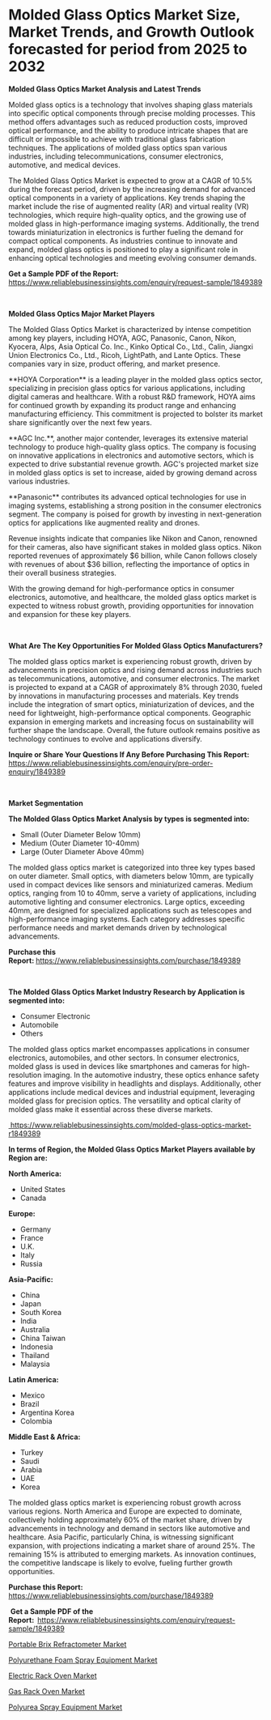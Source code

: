 <p><h1>Molded Glass Optics Market Size, Market Trends, and Growth Outlook forecasted for period from 2025 to 2032</h1></p><p><strong>Molded Glass Optics Market Analysis and Latest Trends</strong></p>
<p><p>Molded glass optics is a technology that involves shaping glass materials into specific optical components through precise molding processes. This method offers advantages such as reduced production costs, improved optical performance, and the ability to produce intricate shapes that are difficult or impossible to achieve with traditional glass fabrication techniques. The applications of molded glass optics span various industries, including telecommunications, consumer electronics, automotive, and medical devices.</p><p>The Molded Glass Optics Market is expected to grow at a CAGR of 10.5% during the forecast period, driven by the increasing demand for advanced optical components in a variety of applications. Key trends shaping the market include the rise of augmented reality (AR) and virtual reality (VR) technologies, which require high-quality optics, and the growing use of molded glass in high-performance imaging systems. Additionally, the trend towards miniaturization in electronics is further fueling the demand for compact optical components. As industries continue to innovate and expand, molded glass optics is positioned to play a significant role in enhancing optical technologies and meeting evolving consumer demands.</p></p>
<p><strong>Get a Sample PDF of the Report:&nbsp;</strong> <a href="https://www.reliablebusinessinsights.com/enquiry/request-sample/1849389?utm_campaign=60&utm_medium=2&utm_source=Github&utm_content=ia&utm_term=22022025&utm_id=molded-glass-optics">https://www.reliablebusinessinsights.com/enquiry/request-sample/1849389</a></p>
<p>&nbsp;</p>
<p><strong>Molded Glass Optics Major Market Players</strong></p>
<p><p>The Molded Glass Optics Market is characterized by intense competition among key players, including HOYA, AGC, Panasonic, Canon, Nikon, Kyocera, Alps, Asia Optical Co. Inc., Kinko Optical Co., Ltd., Calin, Jiangxi Union Electronics Co., Ltd., Ricoh, LightPath, and Lante Optics. These companies vary in size, product offering, and market presence.</p><p>**HOYA Corporation** is a leading player in the molded glass optics sector, specializing in precision glass optics for various applications, including digital cameras and healthcare. With a robust R&D framework, HOYA aims for continued growth by expanding its product range and enhancing manufacturing efficiency. This commitment is projected to bolster its market share significantly over the next few years.</p><p>**AGC Inc.**, another major contender, leverages its extensive material technology to produce high-quality glass optics. The company is focusing on innovative applications in electronics and automotive sectors, which is expected to drive substantial revenue growth. AGC's projected market size in molded glass optics is set to increase, aided by growing demand across various industries.</p><p>**Panasonic** contributes its advanced optical technologies for use in imaging systems, establishing a strong position in the consumer electronics segment. The company is poised for growth by investing in next-generation optics for applications like augmented reality and drones.</p><p>Revenue insights indicate that companies like Nikon and Canon, renowned for their cameras, also have significant stakes in molded glass optics. Nikon reported revenues of approximately $6 billion, while Canon follows closely with revenues of about $36 billion, reflecting the importance of optics in their overall business strategies.</p><p>With the growing demand for high-performance optics in consumer electronics, automotive, and healthcare, the molded glass optics market is expected to witness robust growth, providing opportunities for innovation and expansion for these key players.</p></p>
<p>&nbsp;</p>
<p><strong>What Are The Key Opportunities For Molded Glass Optics Manufacturers?</strong></p>
<p><p>The molded glass optics market is experiencing robust growth, driven by advancements in precision optics and rising demand across industries such as telecommunications, automotive, and consumer electronics. The market is projected to expand at a CAGR of approximately 8% through 2030, fueled by innovations in manufacturing processes and materials. Key trends include the integration of smart optics, miniaturization of devices, and the need for lightweight, high-performance optical components. Geographic expansion in emerging markets and increasing focus on sustainability will further shape the landscape. Overall, the future outlook remains positive as technology continues to evolve and applications diversify.</p></p>
<p><strong>Inquire or Share Your Questions If Any Before Purchasing This Report:</strong> <a href="https://www.reliablebusinessinsights.com/enquiry/pre-order-enquiry/1849389?utm_campaign=60&utm_medium=2&utm_source=Github&utm_content=ia&utm_term=22022025&utm_id=molded-glass-optics">https://www.reliablebusinessinsights.com/enquiry/pre-order-enquiry/1849389</a></p>
<p>&nbsp;</p>
<p><strong>Market Segmentation</strong></p>
<p><strong>The Molded Glass Optics Market Analysis by types is segmented into:</strong></p>
<p><ul><li>Small (Outer Diameter Below 10mm)</li><li>Medium (Outer Diameter 10-40mm)</li><li>Large (Outer Diameter Above 40mm)</li></ul></p>
<p><p>The molded glass optics market is categorized into three key types based on outer diameter. Small optics, with diameters below 10mm, are typically used in compact devices like sensors and miniaturized cameras. Medium optics, ranging from 10 to 40mm, serve a variety of applications, including automotive lighting and consumer electronics. Large optics, exceeding 40mm, are designed for specialized applications such as telescopes and high-performance imaging systems. Each category addresses specific performance needs and market demands driven by technological advancements.</p></p>
<p><strong>Purchase this Report:&nbsp;</strong><a href="https://www.reliablebusinessinsights.com/purchase/1849389?utm_campaign=60&utm_medium=2&utm_source=Github&utm_content=ia&utm_term=22022025&utm_id=molded-glass-optics">https://www.reliablebusinessinsights.com/purchase/1849389</a></p>
<p>&nbsp;</p>
<p><strong>The Molded Glass Optics Market Industry Research by Application is segmented into:</strong></p>
<p><ul><li>Consumer Electronic</li><li>Automobile</li><li>Others</li></ul></p>
<p><p>The molded glass optics market encompasses applications in consumer electronics, automobiles, and other sectors. In consumer electronics, molded glass is used in devices like smartphones and cameras for high-resolution imaging. In the automotive industry, these optics enhance safety features and improve visibility in headlights and displays. Additionally, other applications include medical devices and industrial equipment, leveraging molded glass for precision optics. The versatility and optical clarity of molded glass make it essential across these diverse markets.</p></p>
<p><a href="https://www.reliablebusinessinsights.com/molded-glass-optics-market-r1849389?utm_campaign=60&utm_medium=2&utm_source=Github&utm_content=ia&utm_term=22022025&utm_id=molded-glass-optics">&nbsp;https://www.reliablebusinessinsights.com/molded-glass-optics-market-r1849389</a></p>
<p><strong>In terms of Region, the Molded Glass Optics Market Players available by Region are:</strong></p>
<p>
    <p> <strong> North America: </strong>
        <ul>
            <li>United States</li>
            <li>Canada</li>
        </ul>
        </p> 
    <p> <strong> Europe: </strong>
        <ul>
            <li>Germany</li>
            <li>France</li>
            <li>U.K.</li>
            <li>Italy</li>
            <li>Russia</li>
        </ul>
        </p> 
    <p> <strong> Asia-Pacific: </strong>
        <ul>
            <li>China</li>
            <li>Japan</li>
            <li>South Korea</li>
            <li>India</li>
            <li>Australia</li>
            <li>China Taiwan</li>
            <li>Indonesia</li>
            <li>Thailand</li>
            <li>Malaysia</li>
        </ul>
        </p> 
    <p> <strong> Latin America: </strong>
        <ul>
            <li>Mexico</li>
            <li>Brazil</li>
            <li>Argentina Korea</li>
            <li>Colombia</li>
        </ul>
        </p> 
    <p> <strong> Middle East & Africa: </strong>
        <ul>
            <li>Turkey</li>
            <li>Saudi</li>
            <li>Arabia</li>
            <li>UAE</li>
            <li>Korea</li>
        </ul>
    </p>
    </p>
<p><p>The molded glass optics market is experiencing robust growth across various regions. North America and Europe are expected to dominate, collectively holding approximately 60% of the market share, driven by advancements in technology and demand in sectors like automotive and healthcare. Asia Pacific, particularly China, is witnessing significant expansion, with projections indicating a market share of around 25%. The remaining 15% is attributed to emerging markets. As innovation continues, the competitive landscape is likely to evolve, fueling further growth opportunities.</p></p>
<p><strong>Purchase this Report: </strong><a href="https://www.reliablebusinessinsights.com/purchase/1849389?utm_campaign=60&utm_medium=2&utm_source=Github&utm_content=ia&utm_term=22022025&utm_id=molded-glass-optics">https://www.reliablebusinessinsights.com/purchase/1849389</a></p>
<p>&nbsp;<strong>Get a Sample PDF of the Report:&nbsp;&nbsp;</strong><a href="https://www.reliablebusinessinsights.com/enquiry/request-sample/1849389?utm_campaign=60&utm_medium=2&utm_source=Github&utm_content=ia&utm_term=22022025&utm_id=molded-glass-optics">https://www.reliablebusinessinsights.com/enquiry/request-sample/1849389</a></p>
<p><strong></strong></p>
<p><p><a href="https://github.com/alejnaouare/Market-Research-Report-List-1/blob/main/portable-brix-refractometer-market.md?utm_campaign=60&utm_medium=2&utm_source=Github&utm_content=ia&utm_term=22022025&utm_id=molded-glass-optics">Portable Brix Refractometer Market</a></p><p><a href="https://github.com/sissalgamd/Market-Research-Report-List-1/blob/main/polyurethane-foam-spray-equipment-market.md?utm_campaign=60&utm_medium=2&utm_source=Github&utm_content=ia&utm_term=22022025&utm_id=molded-glass-optics">Polyurethane Foam Spray Equipment Market</a></p><p><a href="https://github.com/awalinfucci/Market-Research-Report-List-1/blob/main/electric-rack-oven-market.md?utm_campaign=60&utm_medium=2&utm_source=Github&utm_content=ia&utm_term=22022025&utm_id=molded-glass-optics">Electric Rack Oven Market</a></p><p><a href="https://github.com/bezdanteniz/Market-Research-Report-List-1/blob/main/gas-rack-oven-market.md?utm_campaign=60&utm_medium=2&utm_source=Github&utm_content=ia&utm_term=22022025&utm_id=molded-glass-optics">Gas Rack Oven Market</a></p><p><a href="https://github.com/jolinolooman/Market-Research-Report-List-1/blob/main/polyurea-spray-equipment-market.md?utm_campaign=60&utm_medium=2&utm_source=Github&utm_content=ia&utm_term=22022025&utm_id=molded-glass-optics">Polyurea Spray Equipment Market</a></p></p>